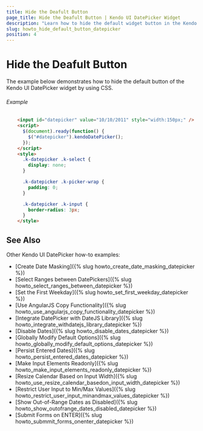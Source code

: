 ```yaml
---
title: Hide the Deafult Button
page_title: Hide the Deafult Button | Kendo UI DatePicker Widget
description: "Learn how to hide the default widget button in the Kendo UI DatePicker."
slug: howto_hide_default_button_datepicker
position: 4
---
```


# Hide the Deafult Button

The example below demonstrates how to hide the default button of the Kendo UI DatePicker widget by using CSS.

###### Example

```html
    <input id="datepicker" value="10/10/2011" style="width:150px;" />
    <script>
      $(document).ready(function() {
        $("#datepicker").kendoDatePicker();
      });
    </script>
    <style>
      .k-datepicker .k-select {
        display: none;
      }

      .k-datepicker .k-picker-wrap {
        padding: 0;
      }

      .k-datepicker .k-input {
        border-radius: 3px;
      }
    </style>
```

## See Also

Other Kendo UI DatePicker how-to examples:

* [Create Date Masking]({% slug howto_create_date_masking_datepicker %})
* [Select Ranges between DatePickers]({% slug howto_select_ranges_between_datepicker %})
* [Set the First Weekday]({% slug howto_set_first_weekday_datepicker %})
* [Use AngularJS Copy Functionality]({% slug howto_use_angularjs_copy_functionality_datepicker %})
* [Integrate DatePicker with DateJS Library]({% slug howto_integrate_withdatejs_library_datepicker %})
* [Disable Dates]({% slug howto_disable_dates_datepicker %})
* [Globally Modify Default Options]({% slug howto_globally_modify_default_options_datepicker %})
* [Persist Entered Dates]({% slug howto_persist_entered_dates_datepicker %})
* [Make Input Elements Readonly]({% slug howto_make_input_elements_readonly_datepicker %})
* [Resize Calendar Based on Input Width]({% slug howto_use_resize_calendar_basedon_input_width_datepicker %})
* [Restrict User Input to Min/Max Values]({% slug howto_restrict_user_input_minandmax_values_datepicker %})
* [Show Out-of-Range Dates as Disabled]({% slug howto_show_outofrange_dates_disabled_datepicker %})
* [Submit Forms on ENTER]({% slug howto_submmit_forms_onenter_datepicker %})